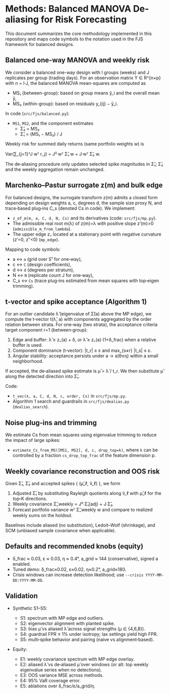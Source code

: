 # Methods: Balanced MANOVA De-aliasing for Risk Forecasting

This document summarizes the core methodology implemented in this repository and maps code symbols to the notation used in the FJS framework for balanced designs.

## Balanced one-way MANOVA and weekly risk

We consider a balanced one-way design with I groups (weeks) and J replicates per group (trading days). For an observation matrix Y ∈ R^{n×p} with n = I·J, the balanced MANOVA mean-squares are computed as

- MS₁ (between-group): based on group means ȳ_i and the overall mean ȳ,
- MS₂ (within-group): based on residuals y_{ij} − ȳ_i.

In code (`src/fjs/balanced.py`):

- `MS1`, `MS2`, and the component estimates
  - Σ̂₂ = MS₂
  - Σ̂₁ = (MS₁ − MS₂) / J

Weekly risk for summed daily returns (same portfolio weights w) is

  Var(∑_{j=1}^J wᵀ r_j) = J²·wᵀ Σ̂₁ w + J·wᵀ Σ̂₂ w.

The de‑aliasing procedure only updates selected spike magnitudes in Σ̂₁; Σ̂₂ and the weekly aggregation remain unchanged.

## Marchenko–Pastur surrogate z(m) and bulk edge

For balanced designs, the surrogate transform z(m) admits a closed form depending on design weights a, c, degrees d, the sample size proxy N, and trace‑based plug‑ins C_s (denoted Cs in code). We implement:

- `z_of_m(m, a, C, d, N, Cs)` and its derivatives (code: `src/fjs/mp.py`).
- The admissible real root m(λ) of z(m)=λ with positive slope z′(m)>0 (`admissible_m_from_lambda`).
- The upper edge z₊ located at a stationary point with negative curvature (z′=0, z″<0) (`mp_edge`).

Mapping to code symbols:

- a ↔ `a` (grid over S¹ for one‑way),
- c ↔ `C` (design coefficients),
- d ↔ `d` (degrees per stratum),
- N ↔ `N` (replicate count J for one‑way),
- C_s ↔ `Cs` (trace plug‑ins estimated from mean squares with top‑eigen trimming).

## t‑vector and spike acceptance (Algorithm 1)

For an outlier candidate λ̂ (eigenvalue of Σ̂(a) above the MP edge), we compute the t‑vector t(λ̂, a) with components aggregated by the order relation between strata. For one‑way (two strata), the acceptance criteria target component r=1 (between‑group):

1) Edge and buffer: λ̂ ≥ z₊(a) + δ, or λ̂ ≥ z₊(a)·(1+δ_frac) when a relative buffer is used.
2) Component dominance (t‑vector): |t_r| ≥ ε and max_{s≠r} |t_s| ≤ ε.
3) Angular stability: acceptance persists under a → a(θ±η) within a small neighborhood.

If accepted, the de‑aliased spike estimate is μ̂ = λ̂ / t_r. We then substitute μ̂ along the detected direction into Σ̂₁.

Code:

- `t_vec(λ, a, C, d, N, c, order, Cs)` in `src/fjs/mp.py`.
- Algorithm 1 search and guardrails in `src/fjs/dealias.py` (`dealias_search`).

## Noise plug‑ins and trimming

We estimate Cs from mean squares using eigenvalue trimming to reduce the impact of large spikes:

- `estimate_Cs_from_MS([MS1, MS2], d, c, drop_top=k)`, where `k` can be controlled by a fraction `cs_drop_top_frac` of the feature dimension p.

## Weekly covariance reconstruction and OOS risk

Given Σ̂₁, Σ̂₂ and accepted spikes { (μ̂_ℓ, v̂_ℓ) }, we form

1) Adjusted Σ̂₁ by substituting Rayleigh quotients along v̂_ℓ with μ̂_ℓ for the top‑K directions.
2) Weekly covariance Σ̂_weekly = J²·Σ̂₁(adj) + J·Σ̂₂.
3) Forecast portfolio variance wᵀ Σ̂_weekly w and compare to realized weekly sums on the holdout.

Baselines include aliased (no substitution), Ledoit–Wolf (shrinkage), and SCM (unbiased sample covariance when applicable).

## Defaults and recommended knobs (equity)

- δ_frac ≈ 0.03, ε ≈ 0.03, η ≈ 0.4°, a_grid ≈ 144 (conservative), signed a enabled.
- Tuned demo: δ_frac≈0.02, ε≈0.02, η≈0.2°, a_grid≈180.
- Crisis windows can increase detection likelihood; use `--crisis YYYY-MM-DD:YYYY-MM-DD`.

## Validation

- Synthetic S1–S5:
  - S1: spectrum with MP edge and outliers.
  - S2: eigenvector alignment with planted spike.
  - S3: bias μ̂ vs aliased λ̂ across signal strengths (μ ∈ {4,6,8}).
  - S4: guardrail FPR ≤ 1% under isotropy; lax settings yield high FPR.
  - S5: multi‑spike behavior and pairing (naive vs alignment‑based).

- Equity:
  - E1: weekly covariance spectrum with MP edge overlay.
  - E2: aliased λ̂ vs de‑aliased μ̂ over windows (or alt: top weekly eigenvalue series when no detections).
  - E3: OOS variance MSE across methods.
  - E4: 95% VaR coverage error.
  - E5: ablations over δ_frac/ε/a_grid/η.


